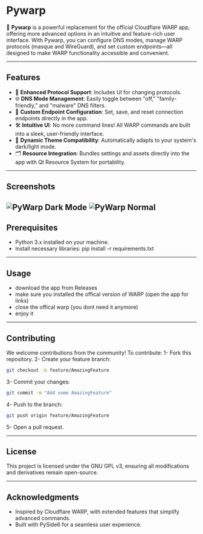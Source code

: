 # **Pywarp**

🚀 **Pywarp** is a powerful replacement for the official Cloudflare WARP app, offering more advanced options in an intuitive and feature-rich user interface. With Pywarp, you can configure DNS modes, manage WARP protocols (masque and WireGuard), and set custom endpoints—all designed to make WARP functionality accessible and convenient.

---

## **Features**
- 🌟 **Enhanced Protocol Support**: Includes UI for changing protocols.
- 🌐 **DNS Mode Management**: Easily toggle between "off," "family-friendly," and "malware" DNS filters.
- 🔗 **Custom Endpoint Configuration**: Set, save, and reset connection endpoints directly in the app.
- 🛠 **Intuitive UI**: No more command lines! All WARP commands are built into a sleek, user-friendly interface.
- 🎨 **Dynamic Theme Compatibility**: Automatically adapts to your system's dark/light mode.
- 🗂 **Resource Integration**: Bundles settings and assets directly into the app with Qt Resource System for portability.

---

## **Screenshots**
![PyWarp Dark Mode](screenshots/screenshot-1.png)
![PyWarp Normal](screenshots/screenshot-2.png)
---

## **Prerequisites**
- Python 3.x installed on your machine.
- Install necessary libraries: pip install -r requirements.txt

---

## **Usage**
- download the app from Releases
- make sure you installed the offical version of WARP (open the app for links)
- close the offical warp (you dont need it anymore)
- enjoy it

---

## **Contributing**
We welcome contributions from the community! To contribute:
1- Fork this repository.
2- Create your feature branch:
```bash
git checkout -b feature/AmazingFeature
```
3- Commit your changes:
```bash
git commit -m "Add some AmazingFeature"
```
4- Push to the branch:
```bash
git push origin feature/AmazingFeature
```
5- Open a pull request.

---

## **License**
This project is licensed under the GNU GPL v3, ensuring all modifications and derivatives remain open-source.

---

## **Acknowledgments**
- Inspired by Cloudflare WARP, with extended features that simplify advanced commands.
- Built with PySide6 for a seamless user experience.
